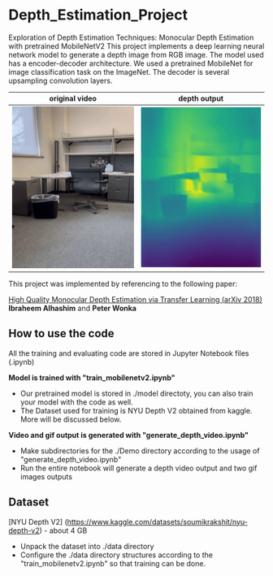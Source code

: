 # Depth_Estimation_Project
Exploration of Depth Estimation Techniques: Monocular Depth Estimation with pretrained MobileNetV2
This project implements a deep learning neural network model to generate a depth image from RGB image. The model used has a encoder-decoder architecture. We used a pretrained MobileNet for image classification task on the ImageNet. The decoder is several upsampling convolution layers. 


original video             |  depth output
:-------------------------:|:-------------------------:
![](https://github.com/HiroakiYo/Depth_Estimation_Project/blob/main/Demo/exmaples/movie_real.gif?raw=true)  |  ![](https://github.com/HiroakiYo/Depth_Estimation_Project/blob/main/Demo/exmaples/movie_depth.gif?raw=true)


This project was implemented by referencing to the following paper:


[High Quality Monocular Depth Estimation via Transfer Learning (arXiv 2018)](https://arxiv.org/abs/1812.11941) **Ibraheem Alhashim** and **Peter Wonka**

## How to use the code
All the training and evaluating code are stored in Jupyter Notebook files (.ipynb)

**Model is trained with "train_mobilenetv2.ipynb"**
- Our pretrained model is stored in ./model directoty, you can also train your model with the code as well.
- The Dataset used for training is NYU Depth V2 obtained from kaggle. More will be discussed below.

**Video and gif output is generated with "generate_depth_video.ipynb"**
- Make subdirectories for the ./Demo directory according to the usage of "generate_depth_video.ipynb"
- Run the entire notebook will generate a depth video output and two gif images outputs

## Dataset
[NYU Depth V2] (https://www.kaggle.com/datasets/soumikrakshit/nyu-depth-v2) - about 4 GB
- Unpack the dataset into ./data directory
- Configure the ./data directory structures according to the "train_mobilenetv2.ipynb" so that training can be done.
